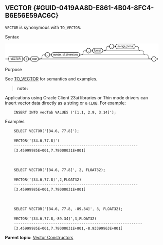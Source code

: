 ## VECTOR {#GUID-0419AA8D-E861-4B04-8FC4-B6E56E59AC6C}

`VECTOR` is synonymous with `TO_VECTOR`. 

Syntax

  


![Description of vector_vecse.eps follows](img/vector_vecse.gif)  


  


Purpose

See [TO_VECTOR](to_vector-vecse.md#GUID-674F2B03-90D7-4686-B026-1A96C0F0DC37) for semantics and examples. 

> **note:** 

Applications using Oracle Client 23ai libraries or Thin mode drivers can insert vector data directly as a string or a `CLOB`. For example: 
```
    INSERT INTO vecTab VALUES ('[1.1, 2.9, 3.14]');
```
    

Examples
```
    SELECT VECTOR('[34.6, 77.8]');
    
    VECTOR('[34.6,77.8]')
    ---------------------------------------------------------
    [3.45999985E+001,7.78000031E+001]
    
    
    
    SELECT VECTOR('[34.6, 77.8]', 2, FLOAT32);
    
    VECTOR('[34.6,77.8]',2,FLOAT32)
    ---------------------------------------------------------
    [3.45999985E+001,7.78000031E+001]
    
    
    
    SELECT VECTOR('[34.6, 77.8, -89.34]', 3, FLOAT32);
    
    VECTOR('[34.6,77.8,-89.34]',3,FLOAT32)
    -----------------------------------------------------------
    [3.45999985E+001,7.78000031E+001,-8.93399963E+001]
```
    

**Parent topic:** [Vector Constructors](vector-constructors.md)
